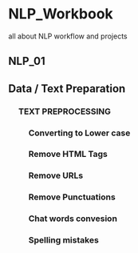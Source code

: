 # NLP_Workbook
all about NLP workflow and projects


## NLP_01
  ## Data / Text Preparation 
   ###  &emsp; TEXT PREPROCESSING
   ###  &emsp; &emsp; Converting to Lower case
   ###  &emsp; &emsp; Remove HTML Tags
   ###  &emsp; &emsp; Remove URLs
   ###  &emsp; &emsp; Remove Punctuations
   ###  &emsp; &emsp; Chat words convesion
   ###  &emsp; &emsp; Spelling mistakes
 
